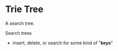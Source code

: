 <extoc></extoc>

# Trie Tree

A search tree.

Search trees

- insert, delete, or search for some kind of "**keys**"